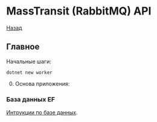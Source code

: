 # MassTransit (RabbitMQ) API

[Назад](./../../README.md)

## Главное

Начальные шаги:

```sharp
dotnet new worker
```

0. Основа приложения: 


### База данных EF

[Интрукции по базе данных](./Database.md).


